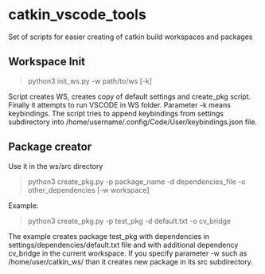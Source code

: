 # catkin_vscode_tools
Set of scripts for easier creating of catkin build workspaces and packages

## Workspace Init

> python3 init_ws.py -w path/to/ws [-k]

Script creates WS, creates copy of default settings and create_pkg script. Finally it attempts to run VSCODE in WS folder. Parameter -k means keybindings. The script tries to append keybindings from settings subdirectory into /home/username/.config/Code/User/keybindings.json file.

## Package creator

Use it in the ws/src directory

> python3 create_pkg.py -p package_name -d dependencies_file -o other_dependencies [-w workspace]

Example:

> python3 create_pkg.py -p test_pkg -d default.txt -o cv_bridge

The example creates package test_pkg with dependencies in settings/dependencies/default.txt file and with additional dependency cv_bridge in the current workspace. If you specify parameter -w such as /home/user/catkin_ws/ than it creates new package in its src subdirectory.


